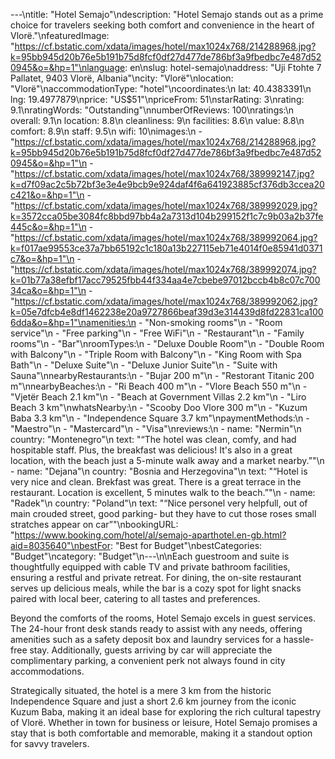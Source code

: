 ---\ntitle: "Hotel Semajo"\ndescription: "Hotel Semajo stands out as a prime choice for travelers seeking both comfort and convenience in the heart of Vlorë."\nfeaturedImage: "https://cf.bstatic.com/xdata/images/hotel/max1024x768/214288968.jpg?k=95bb945d20b76e5b191b75d8fcf0df27d477de786bf3a9fbedbc7e487d520945&o=&hp=1"\nlanguage: en\nslug: hotel-semajo\naddress: "Uji Ftohte 7 Pallatet, 9403 Vlorë, Albania"\ncity: "Vlorë"\nlocation: "Vlorë"\naccommodationType: "hotel"\ncoordinates:\n  lat: 40.4383391\n  lng: 19.4977879\nprice: "US$51"\npriceFrom: 51\nstarRating: 3\nrating: 9.1\nratingWords: "Outstanding"\nnumberOfReviews: 100\nratings:\n  overall: 9.1\n  location: 8.8\n  cleanliness: 9\n  facilities: 8.6\n  value: 8.8\n  comfort: 8.9\n  staff: 9.5\n  wifi: 10\nimages:\n  - "https://cf.bstatic.com/xdata/images/hotel/max1024x768/214288968.jpg?k=95bb945d20b76e5b191b75d8fcf0df27d477de786bf3a9fbedbc7e487d520945&o=&hp=1"\n  - "https://cf.bstatic.com/xdata/images/hotel/max1024x768/389992147.jpg?k=d7f09ac2c5b72bf3e3e4e9bcb9e924daf4f6a641923885cf376db3ccea20c421&o=&hp=1"\n  - "https://cf.bstatic.com/xdata/images/hotel/max1024x768/389992029.jpg?k=3572cca05be3084fc8bbd97bb4a2a7313d104b299152f1c7c9b03a2b37fe445c&o=&hp=1"\n  - "https://cf.bstatic.com/xdata/images/hotel/max1024x768/389992064.jpg?k=f017ae99553ce37a7bb65192c1c180a13b227115eb71e4014f0e85941d0371c7&o=&hp=1"\n  - "https://cf.bstatic.com/xdata/images/hotel/max1024x768/389992074.jpg?k=01b77a38efbf17acc79525fbb44f334aa4e7cbebe97012bccb4b8c07c70034ca&o=&hp=1"\n  - "https://cf.bstatic.com/xdata/images/hotel/max1024x768/389992062.jpg?k=05e7dfcb4e8df1462238e20a9727866beaf39d3e314439d8fd22831ca1006dda&o=&hp=1"\namenities:\n  - "Non-smoking rooms"\n  - "Room service"\n  - "Free parking"\n  - "Free WiFi"\n  - "Restaurant"\n  - "Family rooms"\n  - "Bar"\nroomTypes:\n  - "Deluxe Double Room"\n  - "Double Room with Balcony"\n  - "Triple Room with Balcony"\n  - "King Room with Spa Bath"\n  - "Deluxe Suite"\n  - "Deluxe Junior Suite"\n  - "Suite with Sauna"\nnearbyRestaurants:\n  - "Bujar 200 m"\n  - "Restorant Titanic 200 m"\nnearbyBeaches:\n  - "Ri Beach 400 m"\n  - "Vlore Beach 550 m"\n  - "Vjetër Beach 2.1 km"\n  - "Beach at Government Villas 2.2 km"\n  - "Liro Beach 3 km"\nwhatsNearby:\n  - "Scooby Doo Vlore 300 m"\n  - "Kuzum Baba 3.3 km"\n  - "Independence Square 3.7 km"\npaymentMethods:\n  - "Maestro"\n  - "Mastercard"\n  - "Visa"\nreviews:\n  - name: "Nermin"\n    country: "Montenegro"\n    text: "“The hotel was clean, comfy, and had hospitable staff. Plus, the breakfast was delicious! It's also in a great location, with the beach just a 5-minute walk away and a market nearby.”"\n  - name: "Dejana"\n    country: "Bosnia and Herzegovina"\n    text: "“Hotel is very nice and clean. Brekfast was great. There is a great terrace in the restaurant. Location is excellent, 5 minutes walk to the beach.”"\n  - name: "Radek"\n    country: "Poland"\n    text: "“Nice personel very helpfull, out of main crouded street, good parking- but they have to cut those roses small stratches appear on car”"\nbookingURL: "https://www.booking.com/hotel/al/semajo-aparthotel.en-gb.html?aid=8035640"\nbestFor: "Best for Budget"\nbestCategories: "Budget"\ncategory: "Budget"\n---\n\nEach guestroom and suite is thoughtfully equipped with cable TV and private bathroom facilities, ensuring a restful and private retreat. For dining, the on-site restaurant serves up delicious meals, while the bar is a cozy spot for light snacks paired with local beer, catering to all tastes and preferences.

Beyond the comforts of the rooms, Hotel Semajo excels in guest services. The 24-hour front desk stands ready to assist with any needs, offering amenities such as a safety deposit box and laundry services for a hassle-free stay. Additionally, guests arriving by car will appreciate the complimentary parking, a convenient perk not always found in city accommodations.

Strategically situated, the hotel is a mere 3 km from the historic Independence Square and just a short 2.6 km journey from the iconic Kuzum Baba, making it an ideal base for exploring the rich cultural tapestry of Vlorë. Whether in town for business or leisure, Hotel Semajo promises a stay that is both comfortable and memorable, making it a standout option for savvy travelers.